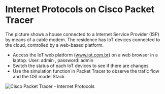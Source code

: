 
# Internet Protocols on Cisco Packet Tracer
The picture shows a house connected to a Internet Service Provider (ISP) by means of a cable modem. The residence has IoT devices connected to the cloud, controlled by a web-based platform. 
* Access the IoT web platform (www.iot.com.br) on a web browser in a laptop. 
    User: admin , password: admin
* Switch the status of each IoT devices to see if there are changes
* Use the simulation function in Packet Tracer to observe the trafic flow and the OSI model Stack

![Cisco Packet Tracer - Internet Protocols](../../../../images/week_01_Internet_Protocols.png) 


